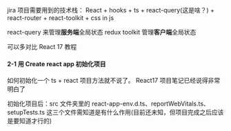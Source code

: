 jira 项目需要用到的技术栈： React + hooks + ts + react-query(这是啥？) + react-router + react-toolkit + css in js

react-query 来管理**服务端**全局状态
redux toolkit 管理**客户端**全局状态

可以多对比 React 17 教程

#### 2-1 用 Create react app 初始化项目

如何初始化一个 ts + react 项目方法就不说了。 React17 项目笔记已经说得非常明白了

初始化项目后：src 文件夹里的 react-app-env.d.ts、reportWebVitals.ts、setupTests.ts 这三个文件需知道是有什么作用(目前还未知，但项目完成之后应该是要知道才行的)
